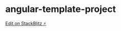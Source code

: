 # angular-template-project

[Edit on StackBlitz ⚡️](https://stackblitz.com/edit/angular-template-project)